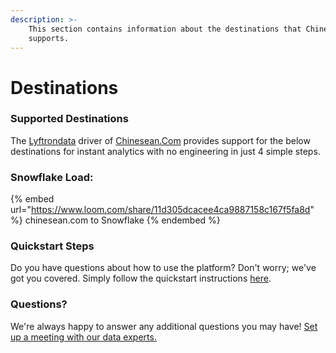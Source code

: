 ```yaml
---
description: >-
    This section contains information about the destinations that Chinesean.Com
    supports.
---
```


# Destinations

### Supported Destinations

The [Lyftrondata](https://www.lyftrondata.com/) driver of [Chinesean.Com](https://www.lyftrondata.com/integration/chinesean.com/) provides support for the below destinations for instant analytics with no engineering in just 4 simple steps.

### Snowflake Load:

{% embed url="https://www.loom.com/share/11d305dcacee4ca9887158c167f5fa8d" %}
chinesean.com to Snowflake
{% endembed %}

### Quickstart Steps

Do you have questions about how to use the platform? Don't worry; we've got you covered. Simply follow the quickstart instructions [here](../../../quickstart-steps.md).

### Questions? <a href="#questions" id="questions"></a>

We're always happy to answer any additional questions you may have! [Set up a meeting with our data experts.](https://www.lyftrondata.com/book-a-meeting/)

